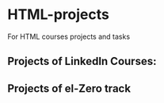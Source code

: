 # HTML-projects
For HTML courses projects and tasks

## Projects of LinkedIn Courses:

## Projects of el-Zero track

